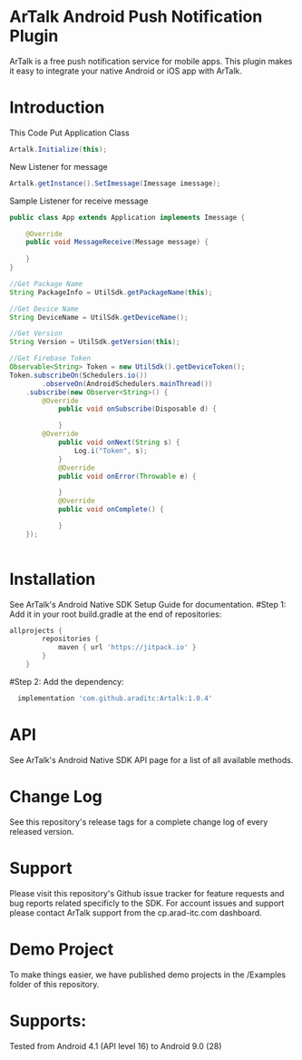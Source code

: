 # ArTalk Android Push Notification Plugin

ArTalk is a free push notification service for mobile apps. This plugin makes it easy to integrate your native Android or iOS app with ArTalk.
# Introduction
This Code Put Application Class 
```java
Artalk.Initialize(this);
```

New Listener for message
```java
Artalk.getInstance().SetImessage(Imessage imessage);
```
Sample Listener for receive message
```java
public class App extends Application implements Imessage {

    @Override
    public void MessageReceive(Message message) {
        
    }
}
```
```java
//Get Package Name 
String PackageInfo = UtilSdk.getPackageName(this);

//Get Device Name
String DeviceName = UtilSdk.getDeviceName();

//Get Version
String Version = UtilSdk.getVersion(this);

//Get Firebase Token
Observable<String> Token = new UtilSdk().getDeviceToken();
Token.subscribeOn(Schedulers.io())
        .observeOn(AndroidSchedulers.mainThread())
	.subscribe(new Observer<String>() {
	    @Override
            public void onSubscribe(Disposable d) {

            }
	    @Override
            public void onNext(String s) {
                Log.i("Token", s);
            }
            @Override
            public void onError(Throwable e) {

            }
            @Override
            public void onComplete() {

            }
	});
	
```



# Installation
See ArTalk's Android Native SDK Setup Guide for documentation.
#Step 1:
Add it in your root build.gradle at the end of repositories:
``` gradle
allprojects {
		repositories {
			maven { url 'https://jitpack.io' }
		}
	}
```
#Step 2:
Add the dependency:
```gradle
  implementation 'com.github.araditc:Artalk:1.0.4'
```
# API
See ArTalk's Android Native SDK API page for a list of all available methods.

# Change Log
See this repository's release tags for a complete change log of every released version.

# Support
Please visit this repository's Github issue tracker for feature requests and bug reports related specificly to the SDK. For account issues and support please contact ArTalk support from the cp.arad-itc.com dashboard.

# Demo Project
To make things easier, we have published demo projects in the /Examples folder of this repository.

# Supports:
Tested from Android 4.1 (API level 16) to Android 9.0 (28)
